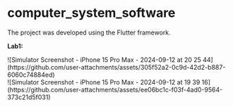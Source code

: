 # computer_system_software

The project was developed using the Flutter framework.

**Lab1:**
<div class="row">
  <div class="column">
    ![Simulator Screenshot - iPhone 15 Pro Max - 2024-09-12 at 20 25 44](https://github.com/user-attachments/assets/305f52a2-0c9d-42d2-b887-6060c74884ed)
  </div>
  <div class="column">
    ![Simulator Screenshot - iPhone 15 Pro Max - 2024-09-12 at 19 39 16](https://github.com/user-attachments/assets/ee06bc1c-f03f-4ad0-9564-373c21d5f031)
  </div>
</div>
 
